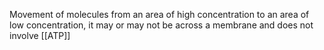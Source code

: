 Movement of molecules from an area of high concentration to an area of low concentration, it may or may not be across a membrane and does not involve [[ATP]]
